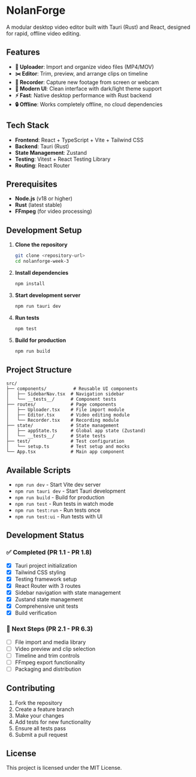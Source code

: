 # NolanForge

A modular desktop video editor built with Tauri (Rust) and React, designed for rapid, offline video editing.

## Features

- **📁 Uploader**: Import and organize video files (MP4/MOV)
- **✂️ Editor**: Trim, preview, and arrange clips on timeline
- **🎥 Recorder**: Capture new footage from screen or webcam
- **🎨 Modern UI**: Clean interface with dark/light theme support
- **⚡ Fast**: Native desktop performance with Rust backend
- **🔒 Offline**: Works completely offline, no cloud dependencies

## Tech Stack

- **Frontend**: React + TypeScript + Vite + Tailwind CSS
- **Backend**: Tauri (Rust)
- **State Management**: Zustand
- **Testing**: Vitest + React Testing Library
- **Routing**: React Router

## Prerequisites

- **Node.js** (v18 or higher)
- **Rust** (latest stable)
- **FFmpeg** (for video processing)

## Development Setup

1. **Clone the repository**
   ```bash
   git clone <repository-url>
   cd nolanforge-week-3
   ```

2. **Install dependencies**
   ```bash
   npm install
   ```

3. **Start development server**
   ```bash
   npm run tauri dev
   ```

4. **Run tests**
   ```bash
   npm test
   ```

5. **Build for production**
   ```bash
   npm run build
   ```

## Project Structure

```
src/
├── components/          # Reusable UI components
│   ├── SidebarNav.tsx  # Navigation sidebar
│   └── __tests__/      # Component tests
├── routes/             # Page components
│   ├── Uploader.tsx    # File import module
│   ├── Editor.tsx      # Video editing module
│   └── Recorder.tsx    # Recording module
├── state/              # State management
│   ├── appState.ts     # Global app state (Zustand)
│   └── __tests__/      # State tests
├── test/               # Test configuration
│   └── setup.ts        # Test setup and mocks
└── App.tsx             # Main app component
```

## Available Scripts

- `npm run dev` - Start Vite dev server
- `npm run tauri dev` - Start Tauri development
- `npm run build` - Build for production
- `npm run test` - Run tests in watch mode
- `npm run test:run` - Run tests once
- `npm run test:ui` - Run tests with UI

## Development Status

### ✅ Completed (PR 1.1 - PR 1.8)
- [x] Tauri project initialization
- [x] Tailwind CSS styling
- [x] Testing framework setup
- [x] React Router with 3 routes
- [x] Sidebar navigation with state management
- [x] Zustand state management
- [x] Comprehensive unit tests
- [x] Build verification

### 🚧 Next Steps (PR 2.1 - PR 6.3)
- [ ] File import and media library
- [ ] Video preview and clip selection
- [ ] Timeline and trim controls
- [ ] FFmpeg export functionality
- [ ] Packaging and distribution

## Contributing

1. Fork the repository
2. Create a feature branch
3. Make your changes
4. Add tests for new functionality
5. Ensure all tests pass
6. Submit a pull request

## License

This project is licensed under the MIT License.